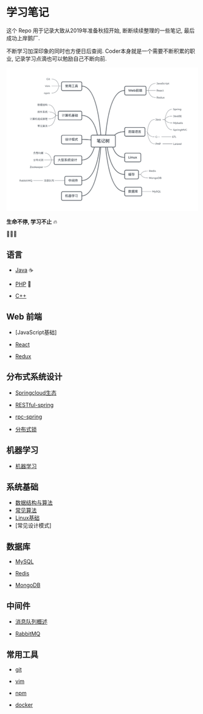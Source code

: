 # 学习笔记

这个 Repo 用于记录大致从2019年准备秋招开始, 断断续续整理的一些笔记, 最后成功上岸鹅厂.

不断学习加深印象的同时也方便日后查阅. Coder本身就是一个需要不断积累的职业, 记录学习点滴也可以勉励自己不断向前. 

<img src='NoteTree.png'>

**生命不停, 学习不止** 🔥

🏃🏃‍♀️



## 语言

* [Java](java/README.md) ☕️

* [PHP](PHP/README.md) 🐘

* [C++](C++/README.md) 



## Web 前端

* [JavaScript基础]

* [React](react-ecology/React.md)

* [Redux](react-ecology/Redux.md)



## 分布式系统设计

* [Springcloud生态](Springcloud/Springcloud.md)

* [RESTful-spring](RPC/RESTful-In-spring.md)
* [rpc-spring](RPC/rpc-In-spring.md)
* [分布式锁](分布式系统设计/distributed-lock.md)



## 机器学习

* [机器学习](机器学习/README.md)



## 系统基础

- [数据结构与算法](datastructure/ds.md)
- [常见算法](algorithm/README.md)
- [Linux基础](linux/README.md)
- [常见设计模式]



## 数据库

* [MySQL](MySQL/README.md)

* [Redis](Redis/Redis.md)

* [MongoDB](MongoDB/MongDB.md)



## 中间件

* [消息队列概述](中间件/消息队列/消息队列概述.md)

* [RabbitMQ](中间件/消息队列/RabbitMQ.md)



## 常用工具

* [git](Git/git.md)

* [vim](Vim/Vim.md)

* [npm](npm/npm.md)
* [docker](docker/Docker.md)

